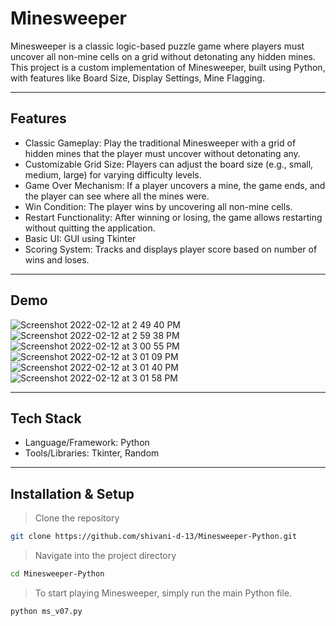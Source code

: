 # Minesweeper

Minesweeper is a classic logic-based puzzle game where players must uncover all non-mine cells on a grid without detonating any hidden mines. This project is a custom implementation of Minesweeper, built using Python, with features like Board Size, Display Settings, Mine Flagging.

---

## Features

- Classic Gameplay: Play the traditional Minesweeper with a grid of hidden mines that the player must uncover without detonating any.
- Customizable Grid Size: Players can adjust the board size (e.g., small, medium, large) for varying difficulty levels.
- Game Over Mechanism: If a player uncovers a mine, the game ends, and the player can see where all the mines were.
- Win Condition: The player wins by uncovering all non-mine cells.
- Restart Functionality: After winning or losing, the game allows restarting without quitting the application.
- Basic UI: GUI using Tkinter
- Scoring System: Tracks and displays player score based on number of wins and loses.

---

## Demo

![Screenshot 2022-02-12 at 2 49 40 PM](https://github.com/user-attachments/assets/c68573a3-313f-4557-b447-4a2031dbffc8)
![Screenshot 2022-02-12 at 2 59 38 PM](https://github.com/user-attachments/assets/5d781485-b370-435c-8d46-52d3734b956b)
![Screenshot 2022-02-12 at 3 00 55 PM](https://github.com/user-attachments/assets/9f85206a-3aee-42b5-94fb-ce44e1870c6a)
![Screenshot 2022-02-12 at 3 01 09 PM](https://github.com/user-attachments/assets/3f13e720-7e53-4a72-8a9e-ad2d3fafb1cc)
![Screenshot 2022-02-12 at 3 01 40 PM](https://github.com/user-attachments/assets/b4933eaa-4ea0-4e76-9692-97204e14b8d9)
![Screenshot 2022-02-12 at 3 01 58 PM](https://github.com/user-attachments/assets/501317a8-975a-447a-a6bf-582b8c340394)

---

## Tech Stack

- Language/Framework: Python
- Tools/Libraries: Tkinter, Random

---

## Installation & Setup

> Clone the repository

```bash
git clone https://github.com/shivani-d-13/Minesweeper-Python.git
```

> Navigate into the project directory

```bash
cd Minesweeper-Python
```

> To start playing Minesweeper, simply run the main Python file.

```bash
python ms_v07.py
```
